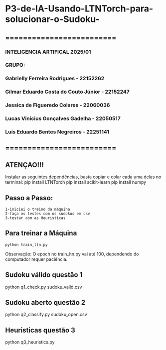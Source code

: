 # P3-de-IA-Usando-LTNTorch-para-solucionar-o-Sudoku-

## =========================
### INTELIGENCIA ARTIFICAL 2025/01

### GRUPO:
### Gabrielly Ferreira Rodrigues - 22152262
### Gilmar Eduardo Costa do Couto Júnior - 22152247
### Jessica de Figueredo Colares - 22060036
### Lucas Vinícius Gonçalves Gadelha - 22050517
### Luís Eduardo Bentes Negreiros - 22251141
## =========================


## ATENÇAO!!!
Instalar as seguintes dependências, basta copiar e colar cada uma delas no terminal:
    pip install LTNTorch
    pip install scikit-learn
    pip install numpy

## Passo a Passo:
    1-iniciei o treino da máquina
    2-faça os testes com os sudokus em csv
    3-testar com as Heuristicas

## Para treinar a Máquina
    python train_ltn.py
Observação: O epoch no train_ltn.py vai até 100, dependendo do computador requer paciência.

## Sudoku válido questão 1
python q1_check.py sudoku_valid.csv

## Sudoku aberto questão 2
python q2_classify.py sudoku_open.csv

## Heuristicas questão 3
python q3_heuristics.py
